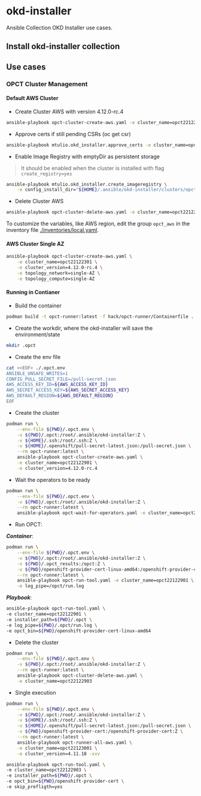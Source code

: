 # okd-installer

Ansible Collection OKD Installer use cases.

## Install okd-installer collection


## Use cases

### OPCT Cluster Management

#### Default AWS Cluster

- Create Cluster AWS with version 4.12.0-rc.4

```bash
ansible-playbook opct-cluster-create-aws.yaml -e cluster_name=opct22122301 -e cluster_version=4.12.0-rc.4
```

- Approve certs if still pending CSRs (oc get csr)

```bash
ansible-playbook mtulio.okd_installer.approve_certs -e cluster_name=opct22122304
```

- Enable Image Registry with emptyDir as persistent storage

> It should be enabled when the cluster is installed with flag `create_registry=yes` 

```bash
ansible-playbook mtulio.okd_installer.create_imageregistry \
    -e config_install_dir="${HOME}/.ansible/okd-installer/clusters/opct22122304"
```

- Delete Cluster AWS

```bash
ansible-playbook opct-cluster-delete-aws.yaml -e cluster_name=opct22122301
```

To customize the variables, like AWS region, edit the group `opct_aws` in the inventory file [./inventories/local.yaml](./inventories/local.yaml).

#### AWS Cluster Single AZ


```bash
ansible-playbook opct-cluster-create-aws.yaml \
    -e cluster_name=opct22122301 \
    -e cluster_version=4.12.0-rc.4 \
    -e topology_network=single-AZ \
    -e topology_compute=single-AZ
```

#### Running in Contianer

- Build the container

```bash
podman build -t opct-runner:latest -f hack/opct-runner/Containerfile .
```

- Create the workdir, where the okd-installer will save the environment/state

```bash
mkdir .opct
```

- Create the env file

```bash
cat <<EOF> ./.opct.env
ANSIBLE_UNSAFE_WRITES=1
CONFIG_PULL_SECRET_FILE=/pull-secret.json
AWS_ACCESS_KEY_ID=${AWS_ACCESS_KEY_ID}
AWS_SECRET_ACCESS_KEY=${AWS_SECRET_ACCESS_KEY}
AWS_DEFAULT_REGION=${AWS_DEFAULT_REGION}
EOF
```

- Create the cluster

```bash
podman run \
    --env-file ${PWD}/.opct.env \
    -v ${PWD}/.opct:/root/.ansible/okd-installer:Z \
    -v ${HOME}/.ssh:/root/.ssh:Z \
    -v ${HOME}/.openshift/pull-secret-latest.json:/pull-secret.json \
    --rm opct-runner:latest \
    ansible-playbook opct-cluster-create-aws.yaml \
    -e cluster_name=opct22122901 \
    -e cluster_version=4.12.0-rc.4
```

- Wait the operators to be ready

```bash
podman run \
    --env-file ${PWD}/.opct.env \
    -v ${PWD}/.opct:/root/.ansible/okd-installer:Z \
    --rm opct-runner:latest \
    ansible-playbook opct-wait-for-operators.yaml -e cluster_name=opct22122901
```

- Run OPCT:

***Container***:
```bash
podman run \
    --env-file ${PWD}/.opct.env \
    -v ${PWD}/.opct:/root/.ansible/okd-installer:Z \
    -v ${PWD}/.opct_results:/opct:Z \
    -v ${PWD}/openshift-provider-cert-linux-amd64:/openshift-provider-cert:Z \
    --rm opct-runner:latest \
    ansible-playbook opct-run-tool.yaml -e cluster_name=opct22122901 \
    -e log_pipe=/opct/run.log
```

***Playbook***:
```bash
ansible-playbook opct-run-tool.yaml \
-e cluster_name=opct22122901 \
-e installer_path=${PWD}/.opct \
-e log_pipe=${PWD}/.opct/run.log \
-e opct_bin=${PWD}/openshift-provider-cert-linux-amd64
```

- Delete the cluster

```bash
podman run \
    --env-file ${PWD}/.opct.env \
    -v ${PWD}/.opct:/root/.ansible/okd-installer:Z \
    --rm opct-runner:latest \
    ansible-playbook opct-cluster-delete-aws.yaml \
    -e cluster_name=opct22122903
```


- Single execution

```bash
podman run \
    --env-file ${PWD}/.opct.env \
    -v ${PWD}/.opct:/root/.ansible/okd-installer:Z \
    -v ${HOME}/.ssh:/root/.ssh:Z \
    -v ${HOME}/.openshift/pull-secret-latest.json:/pull-secret.json \
    -v ${PWD}/openshift-provider-cert:/openshift-provider-cert:Z \
    --rm opct-runner:latest \
    ansible-playbook opct-runner-all-aws.yaml \
    -e cluster_name=opct22123001 \
    -e cluster_version=4.11.18 -vvv
```

```bash
ansible-playbook opct-run-tool.yaml \
-e cluster_name=opct22122903 \
-e installer_path=${PWD}/.opct \
-e opct_bin=${PWD}/openshift-provider-cert \
-e skip_prefligth=yes
```

